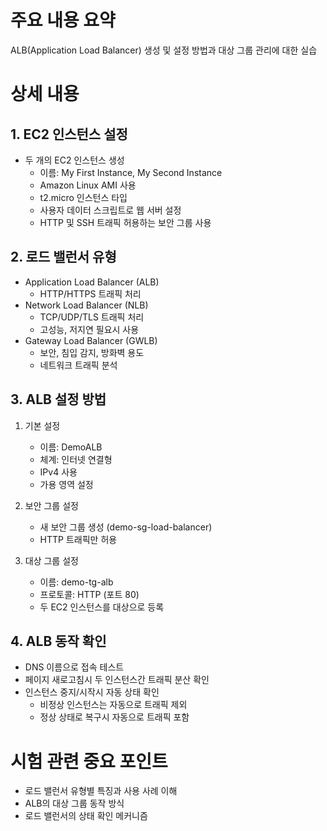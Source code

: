 # 주요 내용 요약

ALB(Application Load Balancer) 생성 및 설정 방법과 대상 그룹 관리에 대한 실습

# 상세 내용

## 1. EC2 인스턴스 설정

- 두 개의 EC2 인스턴스 생성
  - 이름: My First Instance, My Second Instance
  - Amazon Linux AMI 사용
  - t2.micro 인스턴스 타입
  - 사용자 데이터 스크립트로 웹 서버 설정
  - HTTP 및 SSH 트래픽 허용하는 보안 그룹 사용

## 2. 로드 밸런서 유형

- Application Load Balancer (ALB)
  - HTTP/HTTPS 트래픽 처리
- Network Load Balancer (NLB)
  - TCP/UDP/TLS 트래픽 처리
  - 고성능, 저지연 필요시 사용
- Gateway Load Balancer (GWLB)
  - 보안, 침입 감지, 방화벽 용도
  - 네트워크 트래픽 분석

## 3. ALB 설정 방법

1. 기본 설정

   - 이름: DemoALB
   - 체계: 인터넷 연결형
   - IPv4 사용
   - 가용 영역 설정

2. 보안 그룹 설정

   - 새 보안 그룹 생성 (demo-sg-load-balancer)
   - HTTP 트래픽만 허용

3. 대상 그룹 설정
   - 이름: demo-tg-alb
   - 프로토콜: HTTP (포트 80)
   - 두 EC2 인스턴스를 대상으로 등록

## 4. ALB 동작 확인

- DNS 이름으로 접속 테스트
- 페이지 새로고침시 두 인스턴스간 트래픽 분산 확인
- 인스턴스 중지/시작시 자동 상태 확인
  - 비정상 인스턴스는 자동으로 트래픽 제외
  - 정상 상태로 복구시 자동으로 트래픽 포함

# 시험 관련 중요 포인트

- 로드 밸런서 유형별 특징과 사용 사례 이해
- ALB의 대상 그룹 동작 방식
- 로드 밸런서의 상태 확인 메커니즘
